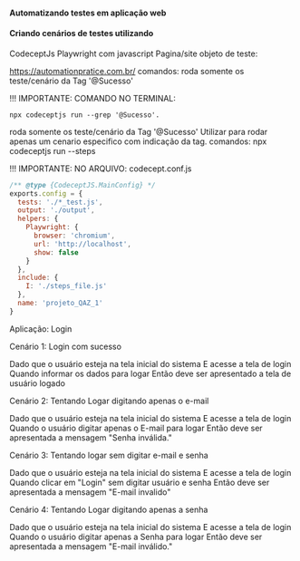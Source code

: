 #### Automatizando testes em aplicação web
#### Criando cenários de testes utilizando
CodeceptJs
Playwright
com javascript
Pagina/site objeto de teste: 

https://automationpratice.com.br/
comandos: roda somente os teste/cenário da Tag '@Sucesso'

!!! IMPORTANTE: COMANDO NO TERMINAL: 
~~~CMD
npx codeceptjs run --grep '@Sucesso'.
~~~
roda somente os teste/cenário da Tag '@Sucesso'
Utilizar para rodar apenas um cenario especifico com indicação da tag.
comandos: npx codeceptjs run --steps

!!! IMPORTANTE: NO ARQUIVO: codecept.conf.js
~~~javascript
/** @type {CodeceptJS.MainConfig} */
exports.config = {
  tests: './*_test.js',
  output: './output',
  helpers: {
    Playwright: {
      browser: 'chromium',
      url: 'http://localhost',
      show: false
    }
  },
  include: {
    I: './steps_file.js'
  },
  name: 'projeto_QAZ_1'
}
~~~
Aplicação: Login

Cenário 1: Login com sucesso

Dado que o usuário esteja na tela inicial do sistema
E acesse a tela de login
Quando informar os dados para logar
Então deve ser apresentado a tela de usuário logado

Cenário 2: Tentando Logar digitando apenas o e-mail

Dado que o usuário esteja na tela inicial do sistema
E acesse a tela de login
Quando o usuário digitar apenas o E-mail para logar
Então deve ser apresentada a mensagem "Senha inválida."

Cenário 3: Tentando logar sem digitar e-mail e senha

Dado que o usuário esteja na tela inicial do sistema
E acesse a tela de login
Quando clicar em "Login" sem digitar usuário e senha
Então deve ser apresentada a mensagem "E-mail invalido"

Cenário 4: Tentando Logar digitando apenas a senha

Dado que o usuário esteja na tela inicial do sistema
E acesse a tela de login
Quando o usuário digitar apenas a Senha para logar
Então deve ser apresentada a mensagem "E-mail inválido."
